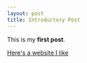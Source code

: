 ```yaml
---
layout: post
title: Introductory Post
---
```


This is my **first post**.

[Here's a website I like](http://penguinerandomhouse.com)
